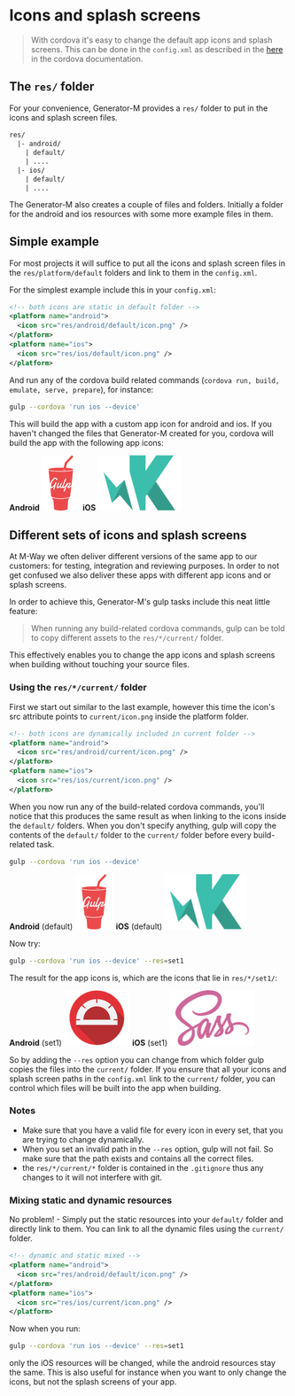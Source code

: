 # Icons and splash screens

> With cordova it's easy to change the default app icons and splash screens. This can be done in the `config.xml` as described in the [here](http://cordova.apache.org/docs/en/edge/config_ref_images.md.html#Icons%20and%20Splash%20Screens) in the cordova documentation.

## The `res/` folder
For your convenience, Generator-M provides a `res/` folder to put in the icons and splash screen files.

```
res/
  |- android/
    | default/
    | ....
  |- ios/
    | default/
    | ....
```

The Generator-M also creates a couple of files and folders. Initially a folder for the android and ios resources with some more example files in them.

## Simple example
For most projects it will suffice to put all the icons and splash screen files in the `res/platform/default` folders and link to them in the `config.xml`.

For the simplest example include this in your `config.xml`:

```xml
<!-- both icons are static in default folder -->
<platform name="android">
  <icon src="res/android/default/icon.png" />
</platform>
<platform name="ios">
  <icon src="res/ios/default/icon.png" />
</platform>
```
And run any of the cordova build related commands (`cordova run, build, emulate, serve, prepare`), for instance:

```sh
gulp --cordova 'run ios --device'
```

This will build the app with a custom app icon for android and ios. If you haven't changed the files that Generator-M created for you, cordova will build the app with the following app icons:

**Android**
<img height="100px" src="../../app/templates/res/android/default/icon.png" />
**iOS**
<img height="100px" src="../../app/templates/res/ios/default/icon.png" />


## Different sets of icons and splash screens
At M-Way we often deliver different versions of the same app to our customers: for testing, integration and reviewing purposes. In order to not get confused we also deliver these apps with different app icons and or splash screens.

In order to achieve this, Generator-M's gulp tasks include this neat little feature:

> When running any build-related cordova commands, gulp can be told to copy different assets to the `res/*/current/` folder.

This effectively enables you to change the app icons and splash screens when building without touching your source files.

### Using the `res/*/current/` folder
First we start out similar to the last example, however this time the icon's src attribute points to `current/icon.png` inside the platform folder.

```xml
<!-- both icons are dynamically included in current folder -->
<platform name="android">
  <icon src="res/android/current/icon.png" />
</platform>
<platform name="ios">
  <icon src="res/ios/current/icon.png" />
</platform>
```

When you now run any of the build-related cordova commands, you'll notice that this produces the same result as when linking to the icons inside the `default/` folders. When you don't specify anything, gulp will copy the contents of the `default/` folder to the `current/` folder before every build-related task.
```sh
gulp --cordova 'run ios --device'
```
**Android** (default)
<img height="100px" src="../../app/templates/res/android/default/icon.png" />
**iOS** (default)
<img height="100px" src="../../app/templates/res/ios/default/icon.png" />

Now try:
```sh
gulp --cordova 'run ios --device' --res=set1
```

The result for the app icons is, which are the icons that lie in `res/*/set1/`:

**Android** (set1)
<img height="100px" src="../../app/templates/res/android/set1/icon.png" />
**iOS** (set1)
<img height="100px" src="../../app/templates/res/ios/set1/icon.png" />

So by adding the `--res` option you can change from which folder gulp copies the files into the `current/` folder. If you ensure that all your icons and splash screen paths in the `config.xml` link to the `current/` folder, you can control which files will be built into the app when building.

### Notes
- Make sure that you have a valid file for every icon in every set, that you are trying to change dynamically.
- When you set an invalid path in the `--res` option, gulp will not fail. So make sure that the path exists and contains all the correct files.
- the `res/*/current/*` folder is contained in the `.gitignore` thus any changes to it will not interfere with git.

### Mixing static and dynamic resources
No problem! - Simply put the static resources into your `default/` folder and directly link to them. You can link to all the dynamic files using the `current/` folder.

```xml
<!-- dynamic and static mixed -->
<platform name="android">
  <icon src="res/android/default/icon.png" />
</platform>
<platform name="ios">
  <icon src="res/ios/current/icon.png" />
</platform>
```

Now when you run:
```sh
gulp --cordova 'run ios --device' --res=set1
```
only the iOS resources will be changed, while the android resources stay the same. This is also useful for instance when you want to only change the icons, but not the splash screens of your app.
